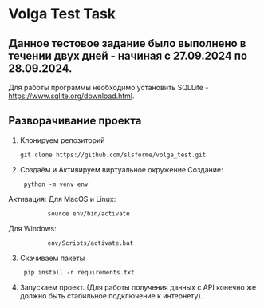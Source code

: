 # Volga Test Task
## Данное тестовое задание было выполнено в течении двух дней - начиная c 27.09.2024 по 28.09.2024.

Для работы программы необходимо установить SQLLite - https://www.sqlite.org/download.html.

## Разворачивание проекта
1. Клонируем репозиторий

       git clone https://github.com/slsforme/volga_test.git
2. Создаём и Активируем виртуальное окружение
Создание:

        python -m venv env
Активация:
  Для MacOS и Linux:

               source env/bin/activate
  Для Windows:
  
               env/Scripts/activate.bat
3. Скачиваем пакеты

        pip install -r requirements.txt
4. Запускаем проект. (Для работы получения данных с API конечно же должно быть стабильное подключение к интернету).
